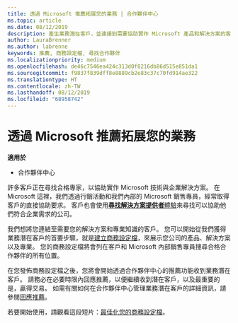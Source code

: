 ```yaml
---
title: 透過 Microsoft 推薦拓展您的業務 | 合作夥伴中心
ms.topic: article
ms.date: 08/12/2019
description: 產生業務潛在客戶，並連接到需要協助實作 Microsoft 產品和解決方案的客戶。
author: LauraBrenner
ms.author: labrenne
keywords: 推薦, 商務設定檔, 尋找合作夥伴
ms.localizationpriority: medium
ms.openlocfilehash: de46c7546ea424c313d0f8216db86d515e851da1
ms.sourcegitcommit: f9837f839dff8e8889cb2e83c37c70fd914ae322
ms.translationtype: HT
ms.contentlocale: zh-TW
ms.lasthandoff: 08/12/2019
ms.locfileid: "68958742"
---
```

<!-- FWLink:  https://go.microsoft.com/fwlink/?linkid=849775 (top of page) -->

# <a name="grow-your-business-with-referrals-from-microsoft"></a>透過 Microsoft 推薦拓展您的業務

**適用於**

-  合作夥伴中心

許多客戶正在尋找合格專家，以協助實作 Microsoft 技術與企業解決方案。 在 Microsoft 這裡，我們透過行銷活動和我們內部的 Microsoft 銷售專員，經常取得客戶的直接協助要求。 客戶也會使用[**尋找解決方案提供者**體驗](https://www.microsoft.com/solution-providers/search)來尋找可以協助他們符合企業需求的公司。 

我們想將您連結至需要您的解決方案和專業知識的客戶。 您可以開始從我們獲得業務潛在客戶的首要步驟，就是[建立商務設定檔](create-a-marketing-profile.md)，來展示您公司的產品、解決方案以及專業。 您的商務設定檔將會列在客戶和 Microsoft 內部銷售專員搜尋合格合作夥伴的所有位置。 

 在您發佈商務設定檔之後，您將會開始透過合作夥伴中心的推薦功能收到業務潛在客戶。 請務必在必要時限內回應推薦，以便繼續收到潛在客戶，以及最重要的是，贏得交易。 如需有關如何在合作夥伴中心管理業務潛在客戶的詳細資訊，請參閱[回應推薦](responding-to-referrals.md)。  

若要開始使用，請觀看這段短片：[最佳化您的商務設定檔](https://player.vimeo.com/video/252788046)。  

<!-- 
*  [Analyze your business profile](analyze-your-marketing-profile.md) Regularly review and optimize your business profile to make sure you’re getting in front of your target customers.
-->
